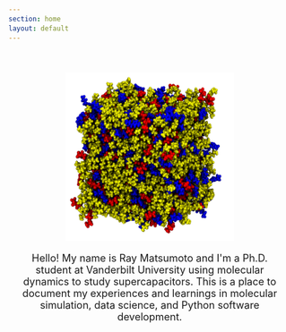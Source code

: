 ```yaml
---
section: home
layout: default
---
```


<div style="max-width:800px;margin-left:auto;margin-right:auto;padding-top:40px;padding-bottom:20px;padding-left:15px;padding-right:15px">

  <!--<img style="float: right; margin: 0px 15px 15px 0px;" src="/images/website-image.png" width="160" height="160" />-->

  <center><img src="/images/website-image.png" width="300" height="300" /></center>

  <!--<center><p style="font-size:22px">Molecular Simulation. Data Science. Python.</p></center>-->

  <center><p style="font-size:18px">
  Hello! My name is Ray Matsumoto and I'm a Ph.D. student at Vanderbilt University using molecular dynamics to study
  supercapacitors.  This is a place to document my experiences and learnings in molecular simulation, data science, and Python
  software development.
  </p></center>
   <!--<p>Hello! My name is Ray Matsumoto and I am a 
   chemical engineering Ph.D. student at Vanderbilt
   University working for  <a href="http://huggins.vuse.vanderbilt.edu/ptc/"
   onclick="trackOutboundLink('http://huggins.vuse.vanderbilt.edu/ptc/');">Peter Cummings</a>.  I use molecular dynamics simulations to
   study the structure and transport properties of novel electrolytes
   for energy-storage devices.
   I have gained extensive experience in data 
   analysis/visualization in Python for the numerous research projects 
   I have 
   been involved in.  Additionally, I'm an active developer and 
   contributor for several open-source Python packages.</p>

   <p>Based on my experiences in programming and tackling scientific
   problems, I want to become a data scientist after my Ph.D.
   Most of my learnings in the data science field originate from
   side-projects I work on, which can be viewed at my GitHub profile
   or on my projects page.
   </p>

   <p>In my free time, I enjoy golfing and watching all types of
   sports, especially Clemson 
   football. <br style="clear: both;" /></p>-->

</div>
